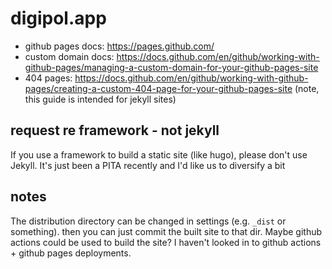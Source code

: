 # digipol.app

* github pages docs: https://pages.github.com/
* custom domain docs: https://docs.github.com/en/github/working-with-github-pages/managing-a-custom-domain-for-your-github-pages-site
* 404 pages: https://docs.github.com/en/github/working-with-github-pages/creating-a-custom-404-page-for-your-github-pages-site (note, this guide is intended for jekyll sites)

## request re framework - not jekyll

If you use a framework to build a static site (like hugo), please don't use Jekyll. It's just been a PITA recently and I'd like us to diversify a bit

## notes

The distribution directory can be changed in settings (e.g. `_dist` or something). then you can just commit the built site to that dir. Maybe github actions could be used to build the site? I haven't looked in to github actions + github pages deployments.
